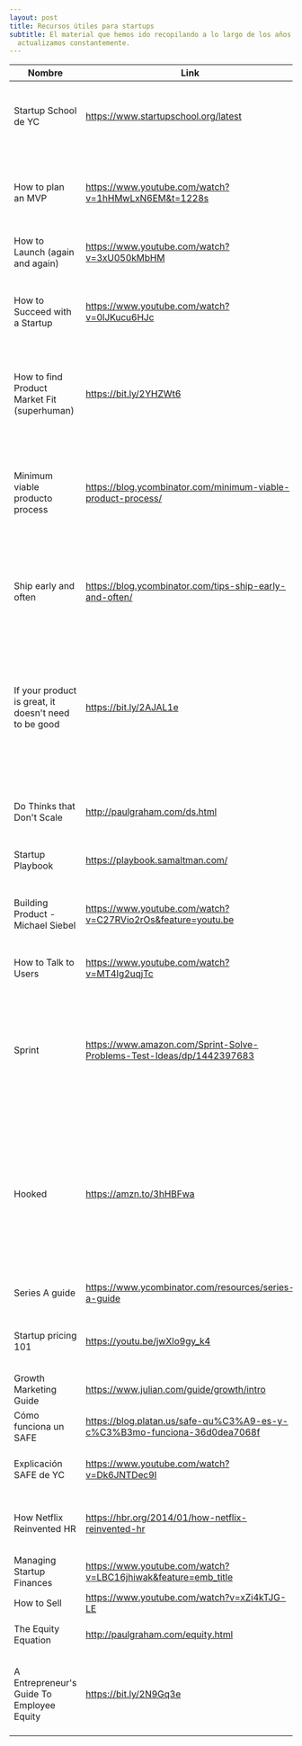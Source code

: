 ```yaml
---
layout: post
title: Recursos útiles para startups
subtitle: El material que hemos ido recopilando a lo largo de los años. Lo
  actualizamos constantemente.
---
```

| Nombre                                               | Link                                                                      | ¿Por qué?                                                                                                                                                             |
|------------------------------------------------------|---------------------------------------------------------------------------|-----------------------------------------------------------------------------------------------------------------------------------------------------------------------|
| Startup School de YC                                 | https://www.startupschool.org/latest                                      | Tiene un montón de recursos útiles para todos los procesos de una startup                                                                                             |
| How to plan an MVP                                   | https://www.youtube.com/watch?v=1hHMwLxN6EM&t=1228s                       | Antes de un proyecto o startup con una idea que quiere saber qué desarrollar primero y cómo                                                                           |
| How to Launch (again and again)                      | https://www.youtube.com/watch?v=3xU050kMbHM                               |                                                                                                                                                                       |
| How to Succeed with a Startup                        | https://www.youtube.com/watch?v=0lJKucu6HJc                               | Muy bueno para founders. Overview de lo que se necesita para que una startup sea exitosa                                                                              |
| How to find Product Market Fit (superhuman)          | https://bit.ly/2YHZWt6                                                    | Indispensable. Te da un proceso a través del cuál puedes saber si estás llegando al PMF                                                                               |
| Minimum viable producto process                      | https://blog.ycombinator.com/minimum-viable-product-process/              | Para sacarse de la idea de que tenemos que desarrollar un MVP en 6 meses, probar, e iterar para probar en 6 meses más. Iterar rápido!                                 |
| Ship early and often                                 | https://blog.ycombinator.com/tips-ship-early-and-often/                   | Desarrollar para la "versión 0" de tu producto, no para la "versión 1". Útil para desarrollar en startups                                                             |
| If your product is great, it doesn't need to be good | https://bit.ly/2AJAL1e                                                    | No necesitas tener un producto perfecto al principio. Pick three key attributes or features, get those things very, very right, and then forget about everything else |
| Do Thinks that Don't Scale                           | http://paulgraham.com/ds.html                                             | Indispensable. Haz cosas que no escalen al principio de la startup.                                                                                                   |
| Startup Playbook                                     | https://playbook.samaltman.com/                                           | Gran resumen de los consejos que da YC.                                                                                                                               |
| Building Product - Michael Siebel                    | https://www.youtube.com/watch?v=C27RVio2rOs&feature=youtu.be              | Una serie de tips sobre cómo construir un producto al inicio de una startup.                                                                                          |
| How to Talk to Users                                 | https://www.youtube.com/watch?v=MT4Ig2uqjTc                               | Tips y approach para hablar con usuarios.                                                                                                                             |
| Sprint                                               | https://www.amazon.com/Sprint-Solve-Problems-Test-Ideas/dp/1442397683     | Libro que explica una metodología para lograr tener un prototipo para un problema difícil o sin solución evidente en 5 días                                           |
| Hooked                                               | https://amzn.to/3hHBFwa                                                   | How to Build Habit-Forming Products. Suena un poco malvado, pero es muy buen libro para entender por qué son exitosos algunos productos de uso diario/semanal.        |
| Series A guide                                       | https://www.ycombinator.com/resources/series-a-guide                      | Bueno para recomendarselo a founders.                                                                                                                                 |
| Startup pricing 101                                  | https://youtu.be/jwXlo9gy_k4                                              | ¿Cuánto cobrar? Este video da algunas respuestas.                                                                                                                     |
| Growth Marketing Guide                               | https://www.julian.com/guide/growth/intro                                 | Guía de growth marketing de Julian Shaphiro                                                                                                                           |
| Cómo funciona un SAFE                                | https://blog.platan.us/safe-qu%C3%A9-es-y-c%C3%B3mo-funciona-36d0dea7068f | Post para explicar el SAFE                                                                                                                                            |
| Explicación SAFE de YC                               | https://www.youtube.com/watch?v=Dk6JNTDec9I                               | Video que explica el funcionamiento del SAFE de YC                                                                                                                    |
| How Netflix Reinvented HR                            | https://hbr.org/2014/01/how-netflix-reinvented-hr                         | Cultura interna y qué buscar y esperar de los empleados y colegas.                                                                                                    |
| Managing Startup Finances                            | https://www.youtube.com/watch?v=LBC16jhiwak&feature=emb_title             | Manejar las finanzas de tu startup                                                                                                                                    |
| How to Sell                                          | https://www.youtube.com/watch?v=xZi4kTJG-LE                               | Cómo vender.                                                                                                                                                          |
| The Equity Equation                                  | http://paulgraham.com/equity.html                                         | Paul Graham explica la regla del 1/(1-n)                                                                                                                              |
| A Entrepreneur's Guide To Employee Equity            | https://bit.ly/2N9Gq3e                                                    | ¿No sabes cómo es el esquema para dar equity? Acá tendrás casi todo lo que necesitas                                                                                  |
